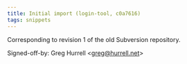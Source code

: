 ```yaml
---
title: Initial import (login-tool, c0a7616)
tags: snippets
---
```


Corresponding to revision 1 of the old Subversion repository.

Signed-off-by: Greg Hurrell &lt;greg@hurrell.net&gt;
